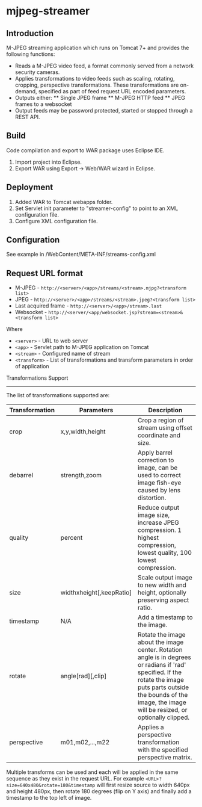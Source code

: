 # mjpeg-streamer

## Introduction
M-JPEG streaming application which runs on Tomcat 7+ and provides the following functions:

  * Reads a M-JPEG video feed, a format commonly served from a network security cameras.
  * Applies transformations to video feeds such as scaling, rotating, cropping, perspective transformations. These transformations are on-demand, specified as part of feed request URL encoded parameters.
  * Outputs either:
    ** Single JPEG frame
    ** M-JPEG HTTP feed
    ** JPEG frames to a websocket
  * Output feeds may be password protected, started or stopped through a REST API.

## Build
Code compilation and export to WAR package uses Eclipse IDE.
 1. Import project into Eclipse.
 2. Export WAR using Export -> Web/WAR wizard in Eclipse.

## Deployment
  1. Added WAR to Tomcat webapps folder.
  2. Set Servlet init parameter to "streamer-config" to point to an XML configuration file.
  3. Configure XML configuration file.

## Configuration
See example in /WebContent/META-INF/streams-config.xml

## Request URL format
 * M-JPEG -  `http://<server>/<app>/streams/<stream>.mjpg?<transform list>`
 * JPEG - `http://<server>/<app>/streams/<stream>.jpeg?<transform list>`
 * Last acquired frame - `http://<server>/<app>/stream>.last`
 * Websocket - `http://<server/<app/websocket.jsp?stream=<stream>&<transform list>`

Where
 * `<server>` - URL to web server
 * `<app>` - Servlet path to M-JPEG application on Tomcat
 * `<stream>` - Configured name of stream
 * `<transform>` - List of transformations and transform parameters in order of application

Transformations Support
_______________________
The list of transformations supported are:

 
| Transformation | Parameters | Description |
| -------------- | ---------- | ----------- |
| crop | x,y,width,height | Crop a region of stream using offset coordinate and size. |
| debarrel | strength,zoom | Apply barrel correction to image, can be used to correct image fish-eye caused by lens distortion. |
| quality | percent | Reduce output image size, increase JPEG compression. 1 highest compression, lowest quality, 100 lowest compression. |
| size | widthxheight[,keepRatio] | Scale output image to new width and height, optionally preserving aspect ratio.
| timestamp | N/A | Add a timestamp to the image. |
| rotate | angle[rad][,clip] | Rotate the image about the image center. Rotation angle is in degrees or radians if 'rad' specified. If the rotate the image puts parts outside the bounds of the image, the image will be resized, or optionally clipped. |
| perspective | m01,m02,...,m22 | Applies a perspective transformation with the specified perspective matrix. |

Multiple transforms can be used and each will be applied in the same sequence as they exist in the request URL. For example `<URL>?size=640x480&rotate=180&timestamp` will first resize source to width 640px and height 480px, then rotate 180 degrees (flip on Y axis) and finally add a timestamp to the top left of image.
